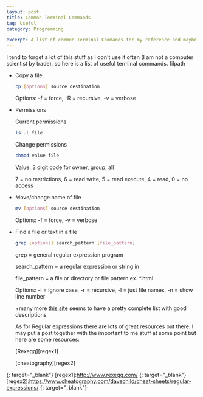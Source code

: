 ```yaml
---
layout: post
title: Common Terminal Commands.
tag: Useful
category: Programming

excerpt: A list of common Terminal Commands for my reference and maybe yours.
---
```


I tend to forget a lot of this stuff as I don't use it often (I am not a computer scientist by trade), so here is a list of useful terminal commands.
filpath

* Copy a file

  ~~~bash
  cp [options] source destination
  ~~~
  Options:
  -f = force,
  -R = recursive,
  -v = verbose

* Permissions

  Current permissions

  ~~~bash
  ls -l file
  ~~~

  Change permissions

  ~~~bash
  chmod value file
  ~~~

  Value: 3 digit code for owner, group, all

  7 = no restrictions, 6 = read write, 5 = read execute, 4 = read, 0 = no access

* Move/change name of file

  ~~~bash
  mv [options] source destination
  ~~~

  Options: -f = force, -v = verbose

* Find a file or text in a file

  ~~~bash
  grep [options] search_pattern [file_pattern]
  ~~~
  grep = general regular expression program

  search_pattern =  a regular expression or string in

  file_pattern = a file or directory or file pattern ex. \*.html

  Options:
  -i = ignore case,
  -r = recursive,
  -l = just file names,
  -n = show line number

  +many more [this site][grep] seems to have a pretty complete list with good descriptions

  As for Regular expressions there are lots of great resources out there. I may put a post together with the important to me stuff at some point but here are some resources:

  [Rexegg][regex1]

  [cheatography][regex2]

[grep]:http://www.computerhope.com/unix/ugrep.htm
{: target="_blank"}
[regex1]:http://www.rexegg.com/
{: target="_blank"}
[regex2]:https://www.cheatography.com/davechild/cheat-sheets/regular-expressions/
{: target="_blank"}


